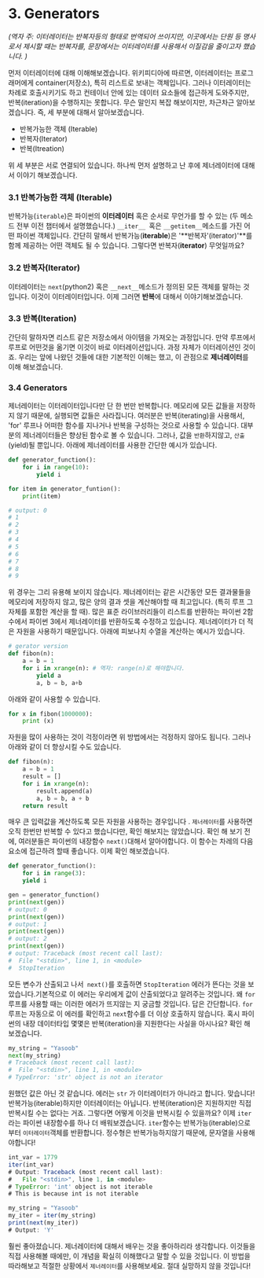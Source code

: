 # 3. Generators

_\(역자 주: 이터레이터는 반복자등의 형태로 번역되어 쓰이지만, 이곳에서는 단원 등 명사로서 제시할 때는 반복자를, 문장에서는 이터레이터를 사용해서 이질감을 줄이고자 했습니다. \)_

먼저 이터레이터에 대해 이해해보겠습니다. 위키피디아에 따르면, 이터레이터는 프로그래머에게 container\(저장소\), 특히 리스트로  보내는 객체입니다. 그러나 이터레이터는 차례로 호출시키기도 하고 컨테이너 안에 있는 데이터 요소들에 접근하게 도와주지만, 반복\(iteration\)을 수행하지는 못합니다. 무슨 말인지 복잡 해보이지만, 차근차근 알아보겠습니다. 즉, 세 부분에 대해서 알아보겠습니다.

* 반복가능한 객체 \(Iterable\)
* 반복자\(Iterator\)
* 반복\(Itreation\)

위 세 부분은 서로 연결되어 있습니다. 하나씩 먼저 설명하고 난 후에 제너레이터에 대해서 이야기 해보겠습니다.

### 3.1 반복가능한 객체 \(Iterable\)

반복가능\(`iterable`\)은 파이썬의 **이터레이터** 혹은 순서로 무언가를 할 수 있는 \(두 메소드 전부 이전 챕터에서 설명했습니다.\) `__iter__ `혹은 `__getitem__`메소드를 가진 어떤 파이썬 객체입니다. 간단히 말해서 반복가능\(**iterable**\)은 '**반복자'\(iterator\)'**를 함께 제공하는 어떤 객체도 될 수 있습니다. 그렇다면 반복자\(**iterator**\) 무엇일까요?

### 3.2 반복자\(Iterator\)

이터레이터는 `next`\(python2\) 혹은 `__next__`메소드가 정의된 모든 객체를 말하는 것입니다. 이것이 이터레이터입니다. 이제 그러면 **반복**에 대해서 이야기해보겠습니다.

### 3.3 반복\(Iteration\)

간단히 말하자면 리스트 같은 저장소에서 아이템을 가져오는 과정입니다. 만약 루프에서 루프로 어떤것을 옮기면 이것이 바로 이터레이션입니다. 과정 자체가 이터레이션인 것이죠. 우리는 앞에 나왔던 것들에 대한 기본적인 이해는 했고, 이 관점으로 **제너레이터**를 이해 해보겠습니다.

### 3.4 Generators

제너레이터는 이터레이터입니다만 단 한 번만 반복합니다. 메모리에 모든 값들을 저장하지 않기 때문에, 실행되면 값들은 사라집니다. 여러분은 반복\(iterating\)을 사용해서, 'for' 루프나 어떠한 함수를 지나거나 반복을 구성하는 것으로 사용할 수 있습니다. 대부분의 제너레이터들은 향상된 함수로 볼 수 있습니다. 그러나, 값을 `반환`하지않고,  `산출`\(yield\)될 뿐입니다. 아래에 제너레이터를 사용한 간단한 예시가 있습니다.

```py
def generator_function():
    for i in range(10):
        yield i

for item in generator_funtion():
    print(item)

# output: 0
# 1
# 2
# 3
# 4
# 5
# 6
# 7
# 8
# 9
```

위 경우는 그리 유용해 보이지 않습니다. 제너레이터는 같은 시간동안 모든 결과물들을 메모리에 저장하지 않고, 많은 양의 결과 셋을 계산해야할 때 최고입니다. \(특히 루프 그 자체를 포함한 계산을 할 때\). 많은 표준 라이브러리들이 리스트를 반환하는 파이썬 2함수에서 파이썬 3에서 제너레이터를 반환하도록 수정하고 있습니다. 제너레이터가 더 적은 자원을 사용하기 때문입니다. 아래에 피보나치 수열을 계산하는 예시가 있습니다.

```py
# gerator version
def fibon(n):
    a = b = 1
    for i in xrange(n): # 역자: range(n)로 해야합니다.
        yield a
        a, b = b, a+b
```

아래와 같이 사용할 수 있습니다.

```py
for x in fibon(1000000):
    print (x)
```

자원을 많이 사용하는 것이 걱정이라면 위 방법에서는 걱정하지 않아도 됩니다. 그러나 아래와 같이 더 향상시킬 수도 있습니다.

```py
def fibon(n):
    a = b = 1
    result = []
    for i in xrange(n):
        result.append(a)
        a, b = b, a + b
    return result
```

매우 큰 입력값을 계산하도록 모든 자원을 사용하는 경우입니다 . `제너레이터`를 사용하면 오직 한번만 반복할 수 있다고 했습니다만, 확인 해보지는 않았습니다. 확인 해 보기 전에, 여러분들은 파이썬의 내장함수 `next()`대해서 알아야합니다. 이 함수는 차레의 다음 요소에 접근하려 할때 좋습니다. 이제 확인 해보겠습니다.

```py
def generator_function():
    for i in range(3):
    yield i

gen = generator_function()
print(next(gen))
# output: 0
print(next(gen))
# output: 1
print(next(gen))
# output: 2
print(next(gen))
# output: Traceback (most recent call last):
#  File "<stdin>", line 1, in <module>
#  StopIteration
```

모든 변수가 산출되고 나서` next()`를 호출하면 `StopIteration` 에러가 뜬다는 것을 보았습니다.기본적으로 이 에러는 우리에게 값이 산출되었다고 알려주는 것입니다. 왜 `for` 루프를 사용할 때는 이러한 에러가 뜨지않는 지 궁금할 것입니다. 답은 간단합니다. `for` 루프는 자동으로 이 에러를 확인하고 `next`함수를 더 이상 호출하지 않습니다. 혹시 파이썬의 내장 데이터타입 몇몇은  반복\(iteration\)을 지원한다는 사실을 아시나요? 확인 해보겠습니다.

```py
my_string = "Yasoob"
next(my_string)
# Traceback (most recent call last):
#  File "<stdin>", line 1, in <module>
# TypeError: 'str' object is not an iterator
```

원했던 값은 아닌 것 같습니다. 에러는 `str` 가 이터레이터가 아니라고 합니다. 맞습니다! 반복가능\(iterable\)하지만 이터레이터는 아닙니다. 반복\(iteration\)은 지원하지만 직접 반복시킬 수는 없다는 거죠. 그렇다면 어떻게 이것을 반복시킬 수 있을까요? 이제 `iter`라는 파이썬 내장함수를 하나 더 배워보겠습니다. `iter`함수는 반복가능\(iterable\)으로부터 `이터레이터`객체를 반환합니다. 정수형은 반복가능하지않기 때문에, 문자열을 사용해야합니다! 

```js
int_var = 1779
iter(int_var)
# Output: Traceback (most recent call last):
#   File "<stdin>", line 1, in <module>
# TypeError: 'int' object is not iterable
# This is because int is not iterable

my_string = "Yasoob"
my_iter = iter(my_string)
print(next(my_iter))
# Output: 'Y'
```

훨씬 좋아졌습니다. 제너레이터에 대해서 배우는 것을 좋아하리라 생각합니다. 이것들을 직접 사용해볼 때에만, 이 개념을 확실히 이해했다고 말할 수 있을 것입니다. 이 방법을 따라해보고 적절한 상황에서 `제너레이터`를 사용해보세요. 절대 실망하지 않을 것입니다!

